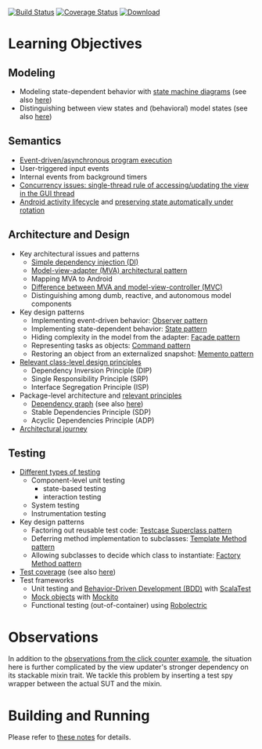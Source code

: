 [![Build Status](https://travis-ci.org/LoyolaChicagoCode/stopwatch-android-scala.svg?branch=master)](https://travis-ci.org/LoyolaChicagoCode/stopwatch-android-scala) 
[![Coverage Status](https://img.shields.io/coveralls/LoyolaChicagoCode/stopwatch-android-scala.svg)](https://coveralls.io/r/LoyolaChicagoCode/stopwatch-android-scala) 
[![Download](https://api.bintray.com/packages/loyolachicagocode/generic/stopwatch-android-scala/images/download.svg) ](https://bintray.com/loyolachicagocode/generic/stopwatch-android-scala/_latestVersion)

# Learning Objectives

## Modeling

* Modeling state-dependent behavior with [state machine diagrams](http://en.wikipedia.org/wiki/UML_state_machine)
  (see also [here](/LoyolaChicagoCode/stopwatch-android-scala/src/default/doc))
* Distinguishing between view states and (behavioral) model states 
  (see also [here](http://cder.cs.luc.edu/html/chapter.html#interactive-behaviors-and-implicit-concurrency-with-internal-timers))

## Semantics

* [Event-driven/asynchronous program execution](http://en.wikipedia.org/wiki/Event-driven_programming)
* User-triggered input events
* Internal events from background timers
* [Concurrency issues: single-thread rule of accessing/updating the view in the GUI thread](http://stackoverflow.com/questions/11772658/why-is-a-single-threaded-model-used-to-update-the-ui-as-main-thread)
* [Android activity lifecycle](http://developer.android.com/training/basics/activity-lifecycle/starting.html)
  and [preserving state automatically under rotation](http://developer.android.com/guide/topics/resources/runtime-changes.html)

## Architecture and Design

* Key architectural issues and patterns
    * [Simple dependency injection (DI)](http://www.martinfowler.com/articles/injection.html)
    * [Model-view-adapter (MVA) architectural pattern](http://en.wikipedia.org/wiki/Model–view–adapter)
    * Mapping MVA to Android
    * [Difference between MVA and model-view-controller (MVC)](https://www.palantir.com/2009/04/model-view-adapter)
    * Distinguishing among dumb, reactive, and autonomous model components
* Key design patterns
    * Implementing event-driven behavior: [Observer pattern](http://sourcemaking.com/design_patterns/observer)
    * Implementing state-dependent behavior: [State pattern](http://sourcemaking.com/design_patterns/state)
    * Hiding complexity in the model from the adapter: [Façade pattern](http://sourcemaking.com/design_patterns/facade)
    * Representing tasks as objects: [Command pattern](http://sourcemaking.com/design_patterns/command)
	* Restoring an object from an externalized snapshot: [Memento pattern](http://sourcemaking.com/design_patterns/memento)
* [Relevant class-level design principles](http://butunclebob.com/ArticleS.UncleBob.PrinciplesOfOod)
    * Dependency Inversion Principle (DIP)
    * Single Responsibility Principle (SRP)
    * Interface Segregation Principle (ISP)
* Package-level architecture and [relevant principles](http://butunclebob.com/ArticleS.UncleBob.PrinciplesOfOod)
    * [Dependency graph](http://en.wikipedia.org/wiki/Dependency_graph)
      (see also [here](/LoyolaChicagoCode/stopwatch-android-scala/src/default/doc))
    * Stable Dependencies Principle (SDP)
    * Acyclic Dependencies Principle (ADP)
* [Architectural journey](/LoyolaChicagoCode/stopwatch-android-scala/commits)

## Testing

* [Different types of testing](http://en.wikipedia.org/wiki/Software_testing)
    * Component-level unit testing
        * state-based testing
        * interaction testing
    * System testing
    * Instrumentation testing
* Key design patterns
    * Factoring out reusable test code: [Testcase Superclass pattern](http://xunitpatterns.com/Testcase%20Superclass.html)
    * Deferring method implementation to subclasses: [Template Method pattern](http://sourcemaking.com/design_patterns/template_method)
    * Allowing subclasses to decide which class to instantiate: [Factory Method pattern](http://sourcemaking.com/design_patterns/factory_method)
* [Test coverage](http://en.wikipedia.org/wiki/Code_coverage) (see also [here](http://martinfowler.com/bliki/TestCoverage.html))
* Test frameworks
    - Unit testing and [Behavior-Driven Development (BDD)](http://en.wikipedia.org/wiki/Behavior-driven_development)
      with [ScalaTest](http://scalatest.org)
    - [Mock objects](http://en.wikipedia.org/wiki/Mock_object) with [Mockito](http://mockito.github.io)
    - Functional testing (out-of-container) using [Robolectric](http://robolectric.org/)

# Observations

In addition to the [observations from the click counter example](https://github.com/LoyolaChicagoCode/clickcounter-android-scala/blob/master/README.md),
the situation here is further complicated by the view updater's stronger
dependency on its stackable mixin trait. We tackle this problem by inserting
a test spy wrapper between the actual SUT and the mixin.


# Building and Running

Please refer to [these notes](http://lucoodevcourse.github.io/notes/scalaandroiddev.html) for details.

